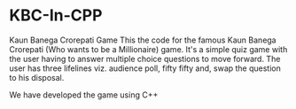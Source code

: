 # KBC-In-CPP

Kaun Banega Crorepati Game This the code for the famous Kaun Banega Crorepati (Who wants to be a Millionaire) game.
It's a simple quiz game with the user having to answer multiple choice questions to move forward. 
The user has three lifelines viz. audience poll, fifty fifty and, swap the question to his disposal.

We have developed the game using C++ 
